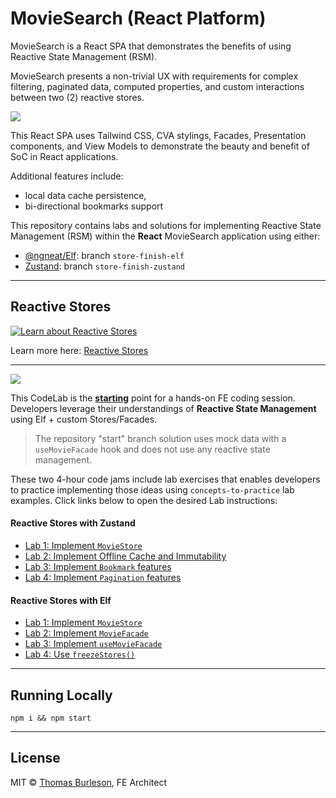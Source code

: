 # MovieSearch (React Platform)

MovieSearch is a React SPA that demonstrates the benefits of using Reactive State Management (RSM).

MovieSearch presents a non-trivial UX with requirements for complex filtering, paginated data, computed properties, and custom interactions between two (2) reactive stores.

![](https://user-images.githubusercontent.com/210413/212772247-112e3802-94ac-4500-80b8-ae62d8342f7b.png)

This React SPA uses Tailwind CSS, CVA stylings, Facades, Presentation components, and View Models to demonstrate the beauty and benefit of SoC in React applications.

Additional features include:

- local data cache persistence,
- bi-directional bookmarks support

This repository contains labs and solutions for implementing Reactive State Management (RSM) within the **React** MovieSearch application using either:

- [@ngneat/Elf](https://ngneat.github.io/elf/docs/store): branch `store-finish-elf`
- [Zustand](https://docs.pmnd.rs/zustand/getting-started/introduction): branch `store-finish-zustand`

---

## Reactive Stores

[![Learn about Reactive Stores](https://user-images.githubusercontent.com/210413/221891263-19b62efa-720d-494a-99d8-368bec98faca.png)](./docs/reactive-stores.md)

Learn more here: [Reactive Stores](./docs/reactive-stores.md)

---

![](https://user-images.githubusercontent.com/210413/220787979-7c594623-1902-4c0e-a99c-bea0e06d8981.png)

This CodeLab is the **[starting](https://githubbox.com/ThomasBurleson/)** point for a hands-on FE coding session. Developers leverage their understandings of **Reactive State Management** using Elf + custom Stores/Facades.

> The repository "start" branch solution uses mock data with a `useMovieFacade` hook and does not use any reactive state management.

These two 4-hour code jams include lab exercises that enables developers to practice implementing those ideas using `concepts-to-practice` lab examples. Click links below to open the desired Lab instructions:

#### Reactive Stores with Zustand

- [Lab 1: Implement `MovieStore`](./labs/zustand/lab-1.md)
- [Lab 2: Implement Offline Cache and Immutability](./labs/zustand/lab-2.md)
- [Lab 3: Implement `Bookmark` features](./labs/zustand/lab-3.md)
- [Lab 4: Implement `Pagination` features](./labs/zustand/lab-4.md)

#### Reactive Stores with Elf

- [Lab 1: Implement `MovieStore`](./labs/elf/lab-1.md)
- [Lab 2: Implement `MovieFacade`](./labs/elf/lab-2.md)
- [Lab 3: Implement `useMovieFacade`](./labs/elf/lab-3.md)
- [Lab 4: Use `freezeStores()`](./labs/elf/lab-4.md)

---

## Running Locally

```terminal
npm i && npm start
```

---

## License

MIT © [Thomas Burleson](https://github.com/ThomasBurleson), FE Architect
